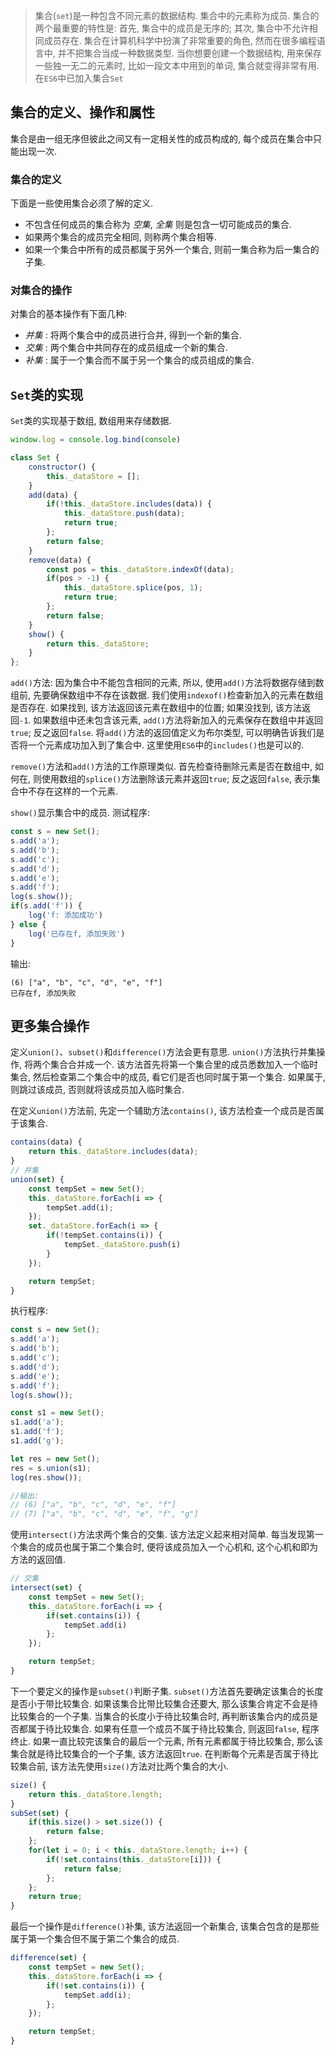 > 集合(`set`)是一种包含不同元素的数据结构. 集合中的元素称为成员. 集合的两个最重要的特性是: 首先, 集合中的成员是无序的; 其次, 集合中不允许相同成员存在. 集合在计算机科学中扮演了非常重要的角色, 然而在很多编程语言中, 并不把集合当成一种数据类型. 当你想要创建一个数据结构, 用来保存一些独一无二的元素时, 比如一段文本中用到的单词, 集合就变得非常有用. 
> 在`ES6`中已加入集合`Set`

## 集合的定义、操作和属性
集合是由一组无序但彼此之间又有一定相关性的成员构成的, 每个成员在集合中只能出现一次.

### 集合的定义
下面是一些使用集合必须了解的定义.
- 不包含任何成员的集合称为 _空集_, _全集_ 则是包含一切可能成员的集合.
- 如果两个集合的成员完全相同, 则称两个集合相等.
- 如果一个集合中所有的成员都属于另外一个集合, 则前一集合称为后一集合的子集.

### 对集合的操作
对集合的基本操作有下面几种:
- _并集_ : 将两个集合中的成员进行合并, 得到一个新的集合.
- _交集_ : 两个集合中共同存在的成员组成一个新的集合.
- _补集_ : 属于一个集合而不属于另一个集合的成员组成的集合.

## `Set`类的实现
`Set`类的实现基于数组, 数组用来存储数据. 
```js
window.log = console.log.bind(console)

class Set {
    constructor() {
        this._dataStore = [];
    }
    add(data) {
        if(!this._dataStore.includes(data)) {
            this._dataStore.push(data);
            return true;
        };
        return false;
    }
    remove(data) {
        const pos = this._dataStore.indexOf(data);
        if(pos > -1) {
            this._dataStore.splice(pos, 1);
            return true;
        };
        return false;
    }
    show() {
        return this._dataStore;
    }
};
```
`add()`方法: 因为集合中不能包含相同的元素, 所以, 使用`add()`方法将数据存储到数组前, 先要确保数组中不存在该数据. 我们使用`indexof()`检查新加入的元素在数组是否存在. 如果找到, 该方法返回该元素在数组中的位置; 如果没找到, 该方法返回`-1`. 如果数组中还未包含该元素, `add()`方法将新加入的元素保存在数组中并返回`true`; 反之返回`false`. 将`add()`方法的返回值定义为布尔类型, 可以明确告诉我们是否将一个元素成功加入到了集合中. 这里使用`ES6`中的`includes()`也是可以的.

`remove()`方法和`add()`方法的工作原理类似. 首先检查待删除元素是否在数组中, 如何在, 则使用数组的`splice()`方法删除该元素并返回`true`; 反之返回`false`, 表示集合中不存在这样的一个元素.

`show()`显示集合中的成员.
测试程序:
```js
const s = new Set();
s.add('a');
s.add('b');
s.add('c');
s.add('d');
s.add('e');
s.add('f');
log(s.show());
if(s.add('f')) {
    log('f: 添加成功')
} else {
    log('已存在f, 添加失败')
}
```
输出:
```
(6) ["a", "b", "c", "d", "e", "f"]
已存在f, 添加失败
```

## 更多集合操作
定义`union()`、`subset()`和`difference()`方法会更有意思. `union()`方法执行并集操作, 将两个集合合并成一个. 该方法首先将第一个集合里的成员悉数加入一个临时集合, 然后检查第二个集合中的成员, 看它们是否也同时属于第一个集合. 如果属于, 则跳过该成员, 否则就将该成员加入临时集合.

在定义`union()`方法前, 先定一个辅助方法`contains()`, 该方法检查一个成员是否属于该集合.
```js
contains(data) {
    return this._dataStore.includes(data);
}
// 并集
union(set) {
    const tempSet = new Set();
    this._dataStore.forEach(i => {
        tempSet.add(i);
    });
    set._dataStore.forEach(i => {
        if(!tempSet.contains(i)) {
            tempSet._dataStore.push(i)
        }
    });

    return tempSet;
}
```
执行程序:
```js
const s = new Set();
s.add('a');
s.add('b');
s.add('c');
s.add('d');
s.add('e');
s.add('f');
log(s.show());

const s1 = new Set();
s1.add('a');
s1.add('f');
s1.add('g');

let res = new Set();
res = s.union(s1);
log(res.show());

//输出:
// (6) ["a", "b", "c", "d", "e", "f"]
// (7) ["a", "b", "c", "d", "e", "f", "g"]
```
使用`intersect()`方法求两个集合的交集. 该方法定义起来相对简单. 每当发现第一个集合的成员也属于第二个集合时, 便将该成员加入一个心机和, 这个心机和即为方法的返回值.
```js
// 交集
intersect(set) {
    const tempSet = new Set();
    this._dataStore.forEach(i => {
        if(set.contains(i)) {
            tempSet.add(i)
        };
    });

    return tempSet;
}
```

下一个要定义的操作是`subset()`判断子集. `subset()`方法首先要确定该集合的长度是否小于带比较集合. 
如果该集合比带比较集合还要大, 那么该集合肯定不会是待比较集合的一个子集. 
当集合的长度小于待比较集合时, 再判断该集合内的成员是否都属于待比较集合. 如果有任意一个成员不属于待比较集合, 则返回`false`, 程序终止. 如果一直比较完该集合的最后一个元素, 所有元素都属于待比较集合, 那么该集合就是待比较集合的一个子集, 该方法返回`true`.
在判断每个元素是否属于待比较集合前, 该方法先使用`size()`方法对比两个集合的大小. 
```js
size() {
    return this._dataStore.length;
}
subSet(set) {
    if(this.size() > set.size()) {
        return false;
    };
    for(let i = 0; i < this._dataStore.length; i++) {
        if(!set.contains(this._dataStore[i])) {
            return false;
        };
    };
    return true;
}
```

最后一个操作是`difference()`补集, 该方法返回一个新集合, 该集合包含的是那些属于第一个集合但不属于第二个集合的成员.
```js
difference(set) {
    const tempSet = new Set();
    this._dataStore.forEach(i => {
        if(!set.contains(i)) {
            tempSet.add(i);
        };
    });

    return tempSet;
}
```